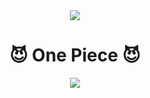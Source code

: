 <!--타이틀 부분-->
<div align="center">
  <img src="https://encrypted-tbn0.gstatic.com/images?q=tbn:ANd9GcSvhEDvUhVlHgPQ3vii45l7ZWwD_Z3TEePZLw&s" />
</div>

<!--내용 부분-->
<h1 align="center">😈 One Piece 😈</h1>

<div align=center>
  <img src="https://capsule-render.vercel.app/api?type=wave&color=auto&height=300&section=header&text=Hanseo's%20GitHub&fontSize=120" />
</div>
